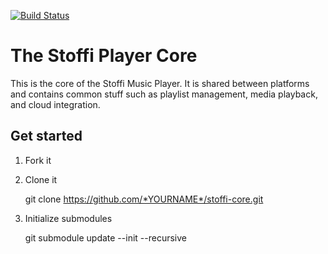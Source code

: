 [![Build Status](https://ci.appveyor.com/api/projects/status/github/simplare/stoffi-core?branch=master&svg=true)](https://ci.appveyor.com/project/ephracis/stoffi-core)

# The Stoffi Player Core
This is the core of the Stoffi Music Player. It is shared between platforms and contains common stuff such as playlist management, media playback, and cloud integration.

## Get started

  1. Fork it
  2. Clone it
  
        git clone https://github.com/*YOURNAME*/stoffi-core.git

  3. Initialize submodules
  
        git submodule update --init --recursive

